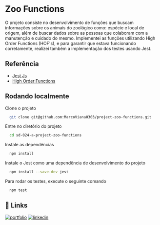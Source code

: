 
# Zoo Functions

O projeto consiste no desenvolvimento de funções que buscam informações sobre os animais do zoológico como: espécie e local de origem, além de buscar dados sobre as pessoas que colaboram com a manutenção e cuidado do mesmo. Implementei as funções utilizando High Order Functions (HOF's), e para garantir que estava funcionando corretamente, realizei também a implementação dos testes usando Jest.


## Referência

 - [Jest Js](https://jestjs.io/pt-BR/)
 - [High Order Functions](https://www.alura.com.br/artigos/high-order-functions)


## Rodando localmente

Clone o projeto

```bash
  git clone git@github.com:MarcoViana0303/project-zoo-functions.git
```

Entre no diretório do projeto

```bash
  cd sd-024-a-project-zoo-functions
```

Instale as dependências

```bash
  npm install
```

Instale o Jest como uma dependência de desenvolvimento do projeto

```bash
  npm install --save-dev jest
```

Para rodar os testes, execute o seguinte comando

```bash
  npm test
```


## 🔗 Links
[![portfolio](https://img.shields.io/badge/my_portfolio-000?style=for-the-badge&logo=ko-fi&logoColor=white)](https://marcoviana-dev.vercel.app/)
[![linkedin](https://img.shields.io/badge/linkedin-0A66C2?style=for-the-badge&logo=linkedin&logoColor=white)](https://www.linkedin.com/in/marco-viana2022/)

